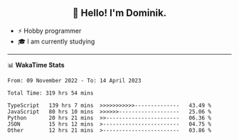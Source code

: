 <h2 align="center">👋 Hello! I'm Dominik.</h2>

- ⚡ Hobby programmer
- 🎓 I am currently studying

---
📊 **WakaTime Stats**
<!--START_SECTION:waka-->

```text
From: 09 November 2022 - To: 14 April 2023

Total Time: 319 hrs 54 mins

TypeScript   139 hrs 7 mins  >>>>>>>>>>>--------------   43.49 %
JavaScript   80 hrs 10 mins  >>>>>>-------------------   25.06 %
Python       20 hrs 21 mins  >>-----------------------   06.36 %
JSON         15 hrs 12 mins  >------------------------   04.75 %
Other        12 hrs 21 mins  >------------------------   03.86 %
```

<!--END_SECTION:waka-->
